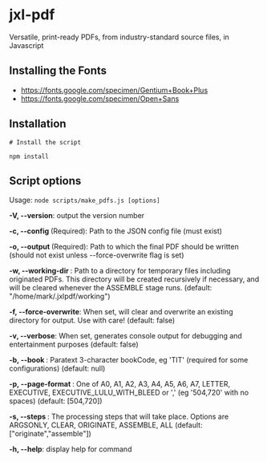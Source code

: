 # jxl-pdf
Versatile, print-ready PDFs, from industry-standard source files, in Javascript

## Installing the Fonts
- https://fonts.google.com/specimen/Gentium+Book+Plus
- https://fonts.google.com/specimen/Open+Sans

## Installation
```
# Install the script

npm install
```
## Script options

Usage: `node scripts/make_pdfs.js [options]`

  **-V, --version**: output the version number
  
  **-c, --config <path>** (Required): Path to the JSON config file (must exist)
  
  **-o, --output <path>** (Required): Path to which the final PDF should be written (should not exist unless --force-overwrite flag is set)
  
  **-w, --working-dir <path>**: Path to a directory for temporary files including originated PDFs. This directory will be created recursively if necessary, and will be cleared whenever the ASSEMBLE stage runs. (default: "/home/mark/.jxlpdf/working")
  
  **-f, --force-overwrite**: When set, will clear and overwrite an existing directory for output. Use with care! (default: false)
  
  **-v, --verbose**: When set, generates console output for debugging and entertainment purposes (default: false)
  
  **-b, --book <bookCode>**: Paratext 3-character bookCode, eg 'TIT' (required for some configurations) (default: null)
  
  **-p, --page-format <spec>**: One of A0, A1, A2, A3, A4, A5, A6, A7, LETTER, EXECUTIVE, EXECUTIVE_LULU_WITH_BLEED or '<pointWidth>,<pointHeight>' (eg '504,720' with no spaces) (default: [504,720])
  
  **-s, --steps <stepsType>**: The processing steps that will take place. Options are ARGSONLY, CLEAR, ORIGINATE, ASSEMBLE, ALL (default: ["originate","assemble"])
  
  **-h, --help**: display help for command
